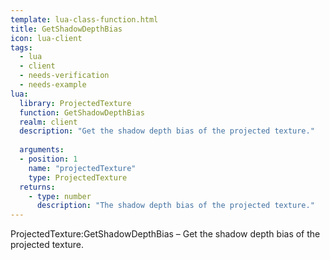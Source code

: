 ```yaml
---
template: lua-class-function.html
title: GetShadowDepthBias
icon: lua-client
tags:
  - lua
  - client
  - needs-verification
  - needs-example
lua:
  library: ProjectedTexture
  function: GetShadowDepthBias
  realm: client
  description: "Get the shadow depth bias of the projected texture."
  
  arguments:
  - position: 1
    name: "projectedTexture"
    type: ProjectedTexture
  returns:
    - type: number
      description: "The shadow depth bias of the projected texture."
---
```


<div class="lua__search__keywords">
ProjectedTexture:GetShadowDepthBias &#x2013; Get the shadow depth bias of the projected texture.
</div>
